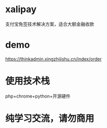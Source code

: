 # xalipay
支付宝免签技术解决方案，适合大额金融收款

# demo
https://thinkadmin.xingzhijishu.cn/index/order  

# 使用技术栈
php+chrome+python+开源硬件

# 纯学习交流，请勿商用
